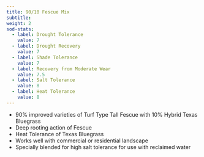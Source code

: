 ```yaml
---
title: 90/10 Fescue Mix
subtitle:
weight: 2
sod-stats:
  - label: Drought Tolerance
    value: 7
  - label: Drought Recovery
    value: 7
  - label: Shade Tolerance
    value: 7
  - label: Recovery from Moderate Wear
    value: 7.5
  - label: Salt Tolerance
    value: 8
  - label: Heat Tolerance
    value: 8
---
```



* 90% improved varieties of Turf Type Tall Fescue with 10% Hybrid Texas Bluegrass
* Deep rooting action of Fescue
* Heat Tolerance of Texas Bluegrass
* Works well with commercial or residential landscape
* Specially blended for high salt tolerance for use with reclaimed water